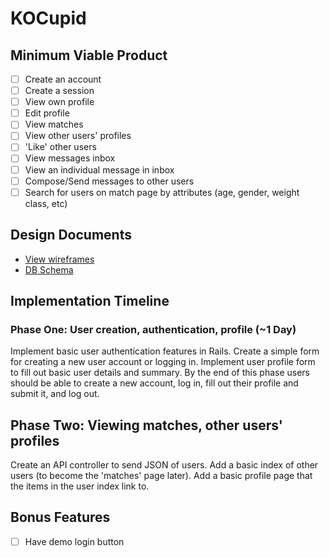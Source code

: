 # KOCupid

## Minimum Viable Product
- [ ] Create an account
- [ ] Create a session
- [ ] View own profile
- [ ] Edit profile
- [ ] View matches
- [ ] View other users' profiles
- [ ] 'Like' other users
- [ ] View messages inbox
- [ ] View an individual message in inbox
- [ ] Compose/Send messages to other users
- [ ] Search for users on match page by attributes (age, gender, weight class, etc)

## Design Documents
* [View wireframes][views]
* [DB Schema][schema]

[views]: ./docs/views.md
[schema]: ./docs/schema.md

## Implementation Timeline

### Phase One: User creation, authentication, profile (~1 Day)
Implement basic user authentication features in Rails.  Create a simple form for creating a new user account or logging in.  Implement user profile form to fill out basic user details and summary.  By the end of this phase users should be able to create a new account, log in, fill out their profile and submit it, and log out.

## Phase Two: Viewing matches, other users' profiles
Create an API controller to send JSON of users.  Add a basic index of other users (to become the 'matches' page later).  Add a basic profile page that the items in the user index link to.

## Bonus Features
- [ ] Have demo login button
